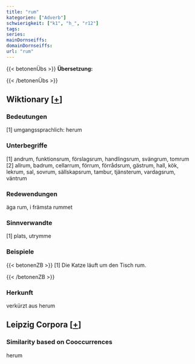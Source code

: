 ```yaml
---
title: "rum"
kategorien: ["Adverb"]
schwierigkeit: ["k1", "h_", "r12"]
tags:
series:
mainDornseiffs:
domainDornseiffs:
url: "rum"
---
```


{{< betonenÜbs >}}
**Übersetzung:**  
  
{{< /betonenÜbs >}}

## Wiktionary [[+](https://de.wiktionary.org/wiki/rum)]

### Bedeutungen
[1] umgangssprachlich: herum  

### Unterbegriffe
[1] andrum, funktionsrum, förslagsrum, handlingsrum, svängrum, tomrum  
[2] allrum, badrum, cellarrum, förrum, förrådsrum, gästrum, hall, kök, lekrum, sal, sovrum, sällskapsrum, tambur, tjänsterum, vardagsrum, väntrum  

### Redewendungen
äga rum, i främsta rummet  

### Sinnverwandte
[1] plats, utrymme  

### Beispiele
{{< betonenZB >}}
[1] Die Katze läuft um den Tisch rum.  

{{< /betonenZB >}}
### Herkunft
verkürzt aus herum  


## Leipzig Corpora [[+](https://corpora.uni-leipzig.de/en/res?word=rum&corpusId=deu_newscrawl-public_2018)]


### Similarity based on Cooccurrences
herum


